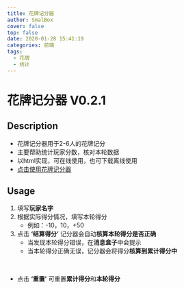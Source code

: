 ```yaml
---
title: 花牌记分器
author: SmalBox
cover: false
top: false
date: 2020-01-28 15:41:19
categories: 前端
tags:
  - 花牌
  - 统计
---
```

# 花牌记分器 V0.2.1

## Description

   - 花牌记分器用于2-6人的花牌记分
   - 主要帮助统计玩家分数，核对本轮数据
   - 以html实现，可在线使用，也可下载离线使用
   - [点击使用花牌记分器](https://nas.smalbox.top/HuaPaiScore/HuaPai.html)

## Usage

   1. 填写**玩家名字**
   2. 根据实际得分情况，填写本轮得分
      - 例如：-10，10，+50
   3. 点击 **‘结算得分’** 记分器会自动**核算本轮得分是否正确**
      - 当发现本轮得分错误，在**消息盒子**中会提示
      - 当本轮得分正确无误，记分器会将得分**核算到累计得分中**
      
   <br/>
   
   - 点击 **‘重置’** 可重置**累计得分**和**本轮得分**